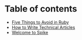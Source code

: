 # Table of contents

* [Five Things to Avoid in Ruby](README.md)
* [How to Write Technical Articles](how-to-write-technical-articles.md)
* [Welcome to Spike](welcome-to-spike.md)
